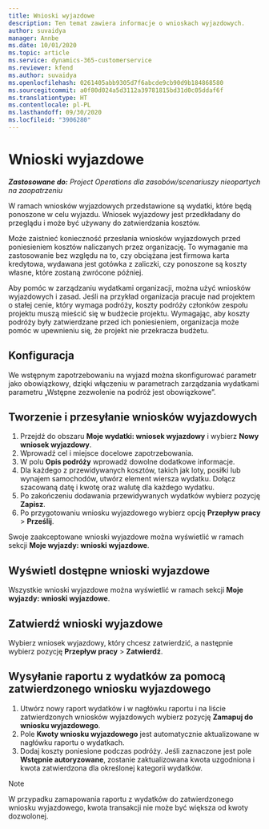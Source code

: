 ```yaml
---
title: Wnioski wyjazdowe
description: Ten temat zawiera informacje o wnioskach wyjazdowych.
author: suvaidya
manager: Annbe
ms.date: 10/01/2020
ms.topic: article
ms.service: dynamics-365-customerservice
ms.reviewer: kfend
ms.author: suvaidya
ms.openlocfilehash: 0261405abb9305d7f6abcde9cb90d9b184868580
ms.sourcegitcommit: a0f80d024a5d3112a39781815bd31d0c05ddaf6f
ms.translationtype: HT
ms.contentlocale: pl-PL
ms.lasthandoff: 09/30/2020
ms.locfileid: "3906280"
---
```

# <a name="travel-requisitions"></a>Wnioski wyjazdowe

_**Zastosowane do:** Project Operations dla zasobów/scenariuszy nieopartych na zaopatrzeniu_

W ramach wniosków wyjazdowych przedstawione są wydatki, które będą ponoszone w celu wyjazdu. Wniosek wyjazdowy jest przedkładany do przeglądu i może być używany do zatwierdzania kosztów.

Może zaistnieć konieczność przesłania wniosków wyjazdowych przed poniesieniem kosztów naliczanych przez organizację. To wymaganie ma zastosowanie bez względu na to, czy obciążana jest firmowa karta kredytowa, wydawana jest gotówka z zaliczki, czy ponoszone są koszty własne, które zostaną zwrócone później.

Aby pomóc w zarządzaniu wydatkami organizacji, można użyć wniosków wyjazdowych i zasad. Jeśli na przykład organizacja pracuje nad projektem o stałej cenie, który wymaga podróży, koszty podróży członków zespołu projektu muszą mieścić się w budżecie projektu. Wymagając, aby koszty podróży były zatwierdzane przed ich poniesieniem, organizacja może pomóc w upewnieniu się, że projekt nie przekracza budżetu.

## <a name="configuration"></a>Konfiguracja 

We wstępnym zapotrzebowaniu na wyjazd można skonfigurować parametr jako obowiązkowy, dzięki włączeniu w parametrach zarządzania wydatkami parametru „Wstępne zezwolenie na podróż jest obowiązkowe”. 

## <a name="create-and-submit-a-travel-requisition"></a>Tworzenie i przesyłanie wniosków wyjazdowych

1. Przejdź do obszaru **Moje wydatki: wniosek wyjazdowy** i wybierz **Nowy wniosek wyjazdowy**.
2. Wprowadź cel i miejsce docelowe zapotrzebowania.
3. W polu **Opis podróży** wprowadź dowolne dodatkowe informacje. 
4. Dla każdego z przewidywanych kosztów, takich jak loty, posiłki lub wynajem samochodów, utwórz element wiersza wydatku. Dołącz szacowaną datę i kwotę oraz walutę dla każdego wydatku. 
5. Po zakończeniu dodawania przewidywanych wydatków wybierz pozycję **Zapisz**.
6. Po przygotowaniu wniosku wyjazdowego wybierz opcję **Przepływ pracy** > **Prześlij**.

Swoje zaakceptowane wnioski wyjazdowe można wyświetlić w ramach sekcji **Moje wyjazdy: wnioski wyjazdowe**. 

## <a name="view-available-travel-requisitions"></a>Wyświetl dostępne wnioski wyjazdowe

Wszystkie wnioski wyjazdowe można wyświetlić w ramach sekcji **Moje wyjazdy: wnioski wyjazdowe**.

## <a name="approve-travel-requisitions"></a>Zatwierdź wnioski wyjazdowe

Wybierz wniosek wyjazdowy, który chcesz zatwierdzić, a następnie wybierz pozycję **Przepływ pracy** > **Zatwierdź**.  

## <a name="submit-an-expense-report-using-your-approved-travel-requisition"></a>Wysyłanie raportu z wydatków za pomocą zatwierdzonego wniosku wyjazdowego

1. Utwórz nowy raport wydatków i w nagłówku raportu i na liście zatwierdzonych wniosków wyjazdowych wybierz pozycję **Zamapuj do wniosku wyjazdowego**.
2. Pole **Kwoty wniosku wyjazdowego** jest automatycznie aktualizowane w nagłówku raportu o wydatkach.
3. Dodaj koszty poniesione podczas podróży. Jeśli zaznaczone jest pole **Wstępnie autoryzowane**, zostanie zaktualizowana kwota uzgodniona i kwota zatwierdzona dla określonej kategorii wydatków.

> [!NOTE]
> W przypadku zamapowania raportu z wydatków do zatwierdzonego wniosku wyjazdowego, kwota transakcji nie może być większa od kwoty dozwolonej. 

